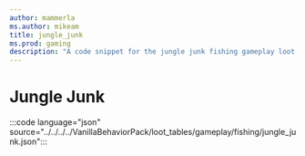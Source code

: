 ```yaml
---
author: mammerla
ms.author: mikeam
title: jungle_junk
ms.prod: gaming
description: "A code snippet for the jungle junk fishing gameplay loot table"
---
```


# Jungle Junk

:::code language="json" source="../../../../VanillaBehaviorPack/loot_tables/gameplay/fishing/jungle_junk.json":::
